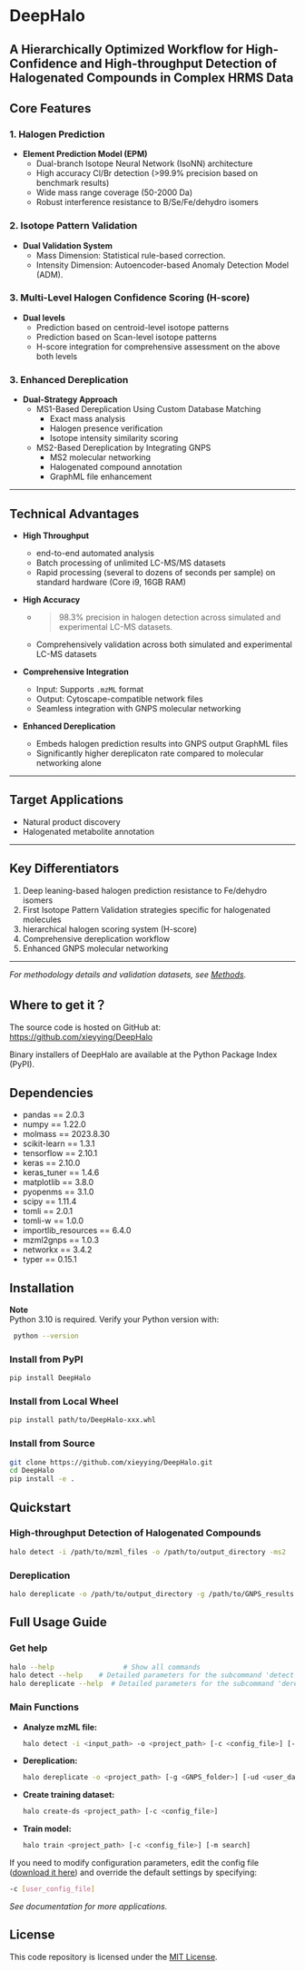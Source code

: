 # DeepHalo

**A Hierarchically Optimized Workflow for High-Confidence and High-throughput Detection of Halogenated Compounds in Complex HRMS Data**
---

## Core Features

### 1. Halogen Prediction
- **Element Prediction Model (EPM)**
  - Dual-branch Isotope Neural Network (IsoNN) architecture
  - High accuracy Cl/Br detection (>99.9% precision based on benchmark results)
  - Wide mass range coverage (50-2000 Da)
  - Robust interference resistance to B/Se/Fe/dehydro isomers

### 2. Isotope Pattern Validation
- **Dual Validation System**
  - Mass Dimension: Statistical rule-based correction.
  - Intensity Dimension: Autoencoder-based Anomaly Detection Model (ADM).

### 3. Multi-Level Halogen Confidence Scoring (H-score)
- **Dual levels**
  - Prediction based on centroid-level isotope patterns
  - Prediction based on Scan-level isotope patterns
  - H-score integration for comprehensive assessment on the above both levels

### 3. Enhanced Dereplication
- **Dual-Strategy Approach**
  - MS1-Based Dereplication Using Custom Database Matching
    - Exact mass analysis
    - Halogen presence verification
    - Isotope intensity similarity scoring
  - MS2-Based Dereplication by Integrating GNPS
    - MS2 molecular networking
    - Halogenated compound annotation
    - GraphML file enhancement
---

##  Technical Advantages

- **High Throughput**
  - end-to-end automated analysis
  - Batch processing of unlimited LC-MS/MS datasets
  - Rapid processing (several to dozens of seconds per sample) on standard hardware (Core i9, 16GB RAM)

- **High Accuracy**
  - >98.3% precision in halogen detection across simulated and experimental LC-MS datasets.
  - Comprehensively validation across both simulated and experimental LC-MS datasets

- **Comprehensive Integration**
  - Input: Supports `.mzML` format
  - Output: Cytoscape-compatible network files
  - Seamless integration with GNPS molecular networking

- **Enhanced Dereplication**
  - Embeds halogen prediction results into GNPS output GraphML files
  - Significantly higher dereplicaton rate compared to molecular networking alone
---

## Target Applications
- Natural product discovery  
- Halogenated metabolite annotation  

---

## Key Differentiators
1. Deep leaning-based halogen prediction resistance to Fe/dehydro isomers
2. First Isotope Pattern Validation strategies specific for halogenated molecules
3. hierarchical halogen scoring system (H-score) 
4. Comprehensive dereplication workflow
5. Enhanced GNPS molecular networking

---

*For methodology details and validation datasets, see [Methods](#).*  

## Where to get it？
The source code is hosted on GitHub at: https://github.com/xieyying/DeepHalo

Binary installers of DeepHalo are available at the Python Package Index (PyPI).

## Dependencies
- pandas ==  2.0.3
- numpy ==  1.22.0     
- molmass ==  2023.8.30
- scikit-learn ==  1.3.1    
- tensorflow ==  2.10.1
- keras ==  2.10.0
- keras_tuner ==  1.4.6
- matplotlib ==  3.8.0 
- pyopenms ==  3.1.0
- scipy ==  1.11.4  
- tomli ==  2.0.1
- tomli-w ==  1.0.0
- importlib_resources == 6.4.0
- mzml2gnps == 1.0.3
- networkx == 3.4.2
- typer == 0.15.1

## Installation


**Note**  
Python 3.10 is required. Verify your Python version with:  
```bash
 python --version
```

### Install from PyPI
```bash
pip install DeepHalo
``` 
### Install from Local Wheel
```bash
pip install path/to/DeepHalo-xxx.whl
```

### Install from Source
```bash
git clone https://github.com/xieyying/DeepHalo.git
cd DeepHalo
pip install -e .
```

## Quickstart
### High-throughput Detection of Halogenated Compounds
```bash
halo detect -i /path/to/mzml_files -o /path/to/output_directory -ms2
```
### Dereplication
```bash
halo dereplicate -o /path/to/output_directory -g /path/to/GNPS_results -ud /path/to/custom_database.csv
```
## Full Usage Guide
### Get help
```bash
halo --help                 # Show all commands
halo detect --help    # Detailed parameters for the subcommand 'detect'
halo dereplicate --help  # Detailed parameters for the subcommand 'dereplicate'
```
### Main Functions

- **Analyze mzML file:**
    ```bash
    halo detect -i <input_path> -o <project_path> [-c <config_file>] [-b <blank_samples_dir>] [-ob] [-ms2]
    ```
- **Dereplication:** 
    ```bash
    halo dereplicate -o <project_path> [-g <GNPS_folder>] [-ud <user_database.csv>]
    ```
- **Create training dataset:** 
    ```bash
    halo create-ds <project_path> [-c <config_file>]
    ```
- **Train model:** 
    ```bash
    halo train <project_path> [-c <config_file>] [-m search]
    ```

If you need to modify configuration parameters, edit the config file ([download it here](https://github.com/xieyying/DeepHalo/tree/main/DeepHalo/config.toml)) and override the default settings by specifying:
```bash
-c [user_config_file]
 ```
*See documentation for more applications.*

## License
This code repository is licensed under the [MIT License](LICENSE).
